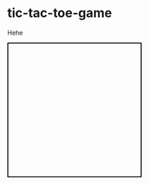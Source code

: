 # tic-tac-toe-game
Hehe

<html>
    <head>
        <title>Tic-Tac-Toe</title>
        <style>
            .board {
                display: flex;
                flex-wrap: wrap;
                width: 300px;
                height: 300px;
                border: 2px solid #000;
            }
            .square {
                width: 150px;
                height: 150px;
                display: flex;
                align-items: center;
                justify-content: center;
                font-size: 48px;
                font-weight: bold;
                font-family: sans-serif;
            }
            .player1 {
                background: blue;
                color: #000;
            }
            .player2 {
                background: #000;
                color: #fff;
            }
        </style>
    </head>
    <body>
        <div class="board" id="board">
            <div class="square" id="s1"></div>
            <div class="square" id="s2"></div>
            <div class="square" id="s3"></div>
            <div class="square" id="s4"></div>
            <div class="square" id="s5"></div>
            <div class="square" id="s6"></div>
            <div class="square" id="s7"></div>
            <div class="square" id="s8"></div>
            <div class="square" id="s9"></div>
        </div>
        <script>
            var board = document.querySelector('#board');
            var squares = document.querySelectorAll('.square');
            var turn = 'X';
            var gameOver = false;
            squares.forEach(function(square) {
                square.addEventListener('click', function() {
                    if (!gameOver && square.innerText === '') {
                        square.innerText = turn;
                        if (turn === 'X') {
                            turn = 'O';
                            square.classList.add('player1');
                        } else {
                            turn = 'X';
                            square.classList.add('player2');
                        }
                        checkGameOver();
                    }
                });
            });
            function checkGameOver() {
                var topLeft = squares[0].innerText;
                var topMiddle = squares[1].innerText;
                var topRight = squares[2].innerText;
                var middleLeft = squares[3].innerText;
                var middleMiddle = squares[4].innerText;
                var middleRight = squares[5].innerText;
                var bottomLeft = squares[6].innerText;
                var bottomMiddle = squares[7].innerText;
                var bottomRight = squares[8].innerText;
                // check rows
                if (topLeft !== '' && topLeft === topMiddle && topLeft === topRight) {
                    gameOver = true;
                } else if (middleLeft !== '' && middleLeft === middleMiddle && middleLeft === middleRight) {
                    gameOver = true;
                } else if (bottomLeft !== '' && bottomLeft === bottomMiddle && bottomLeft === bottomRight) {
                    gameOver = true;
                }
                // check columns
                if (topLeft !== '' && topLeft === middleLeft && topLeft === bottomLeft) {
                    gameOver = true;
                } else if (topMiddle !== '' && topMiddle === middleMiddle && topMiddle === bottomMiddle) {
                    gameOver = true;
                } else if (topRight !== '' && topRight === middleRight && topRight === bottomRight) {
                    gameOver = true;
                }
                // check diagonals
                if (topLeft !== '' && topLeft === middleMiddle && topLeft === bottomRight) {
                    gameOver = true;
                } else if (topRight !== '' && topRight === middleMiddle && topRight === bottomLeft) {
                    gameOver = true;
                }
            }
        </script>
    </body>
</html>
